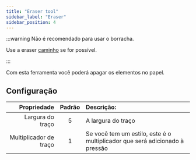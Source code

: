 ```yaml
---
title: "Eraser tool"
sidebar_label: "Eraser"
sidebar_position: 4
---
```



:::warning Não é recomendado para usar o borracha.

Use a eraser [caminho](path_eraser) se for possível.

:::

Com esta ferramenta você poderá apagar os elementos no papel.

## Configuração

|            Propriedade | Padrão | Descrição:                                                                  |
| ----------------------:|:------:|:--------------------------------------------------------------------------- |
|       Largura do traço |   5    | A largura do traço                                                          |
| Multiplicador de traço |   1    | Se você tem um estilo, este é o multiplicador que será adicionado à pressão |
